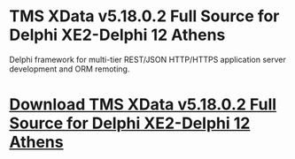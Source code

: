 # TMS XData v5.18.0.2 Full Source for Delphi XE2-Delphi 12 Athens

Delphi framework for multi-tier REST/JSON HTTP/HTTPS application server development and ORM remoting.

# [Download TMS XData v5.18.0.2 Full Source for Delphi XE2-Delphi 12 Athens](https://developer.team/delphi/35148-tms-xdata-v51902-december-18-2024-full-source.html)
